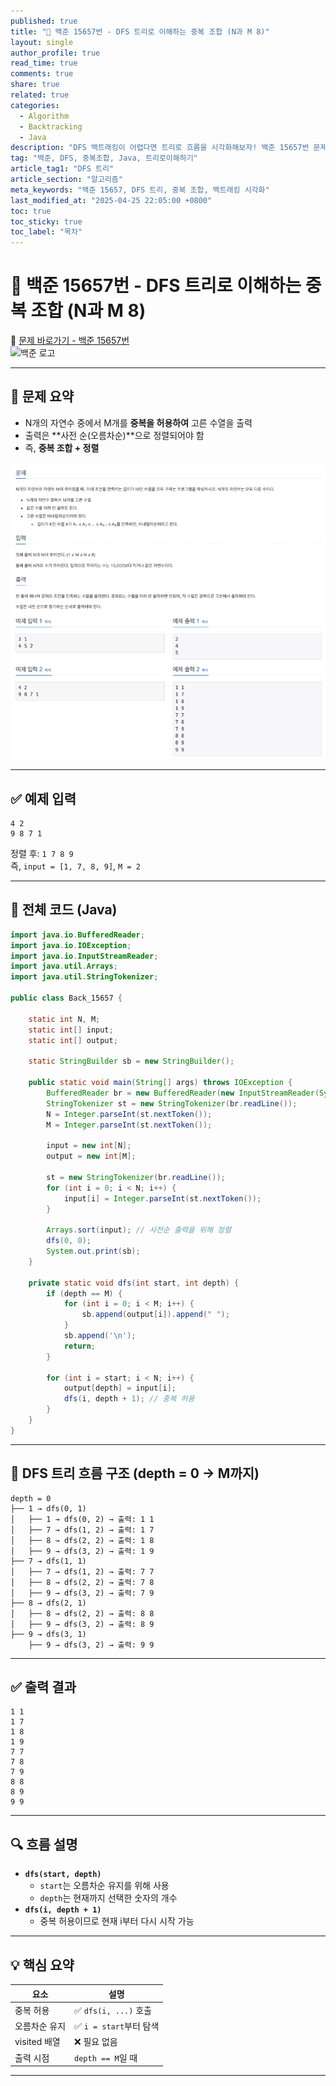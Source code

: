 ```yaml
---
published: true
title: "🌲 백준 15657번 - DFS 트리로 이해하는 중복 조합 (N과 M 8)"
layout: single
author_profile: true
read_time: true
comments: true
share: true
related: true
categories:
  - Algorithm
  - Backtracking
  - Java
description: "DFS 백트래킹이 어렵다면 트리로 흐름을 시각화해보자! 백준 15657번 문제를 예제로 DFS 흐름을 트리로 따라가 봅니다."
tag: "백준, DFS, 중복조합, Java, 트리로이해하기"
article_tag1: "DFS 트리"
article_section: "알고리즘"
meta_keywords: "백준 15657, DFS 트리, 중복 조합, 백트래킹 시각화"
last_modified_at: "2025-04-25 22:05:00 +0800"
toc: true
toc_sticky: true
toc_label: "목차"
---
```


# 🌲 백준 15657번 - DFS 트리로 이해하는 중복 조합 (N과 M 8)

🔗 [문제 바로가기 - 백준 15657번](https://www.acmicpc.net/problem/15657)  
![백준 로고](https://d2gd6pc034wcta.cloudfront.net/images/logo@2x.png)

---

## 📌 문제 요약

- N개의 자연수 중에서 M개를 **중복을 허용하여** 고른 수열을 출력
- 출력은 **사전 순(오름차순)**으로 정렬되어야 함
- 즉, **중복 조합 + 정렬**

![alt](/assets/images/post/Algorithm/15657.png)

---

## ✅ 예제 입력

```
4 2
9 8 7 1
```

정렬 후: `1 7 8 9`  
즉, `input = [1, 7, 8, 9]`, `M = 2`

---

## 🧩 전체 코드 (Java)

```java
import java.io.BufferedReader;
import java.io.IOException;
import java.io.InputStreamReader;
import java.util.Arrays;
import java.util.StringTokenizer;

public class Back_15657 {

    static int N, M;
    static int[] input;
    static int[] output;

    static StringBuilder sb = new StringBuilder();

    public static void main(String[] args) throws IOException {
        BufferedReader br = new BufferedReader(new InputStreamReader(System.in));
        StringTokenizer st = new StringTokenizer(br.readLine());
        N = Integer.parseInt(st.nextToken());
        M = Integer.parseInt(st.nextToken());

        input = new int[N];
        output = new int[M];

        st = new StringTokenizer(br.readLine());
        for (int i = 0; i < N; i++) {
            input[i] = Integer.parseInt(st.nextToken());
        }

        Arrays.sort(input); // 사전순 출력을 위해 정렬
        dfs(0, 0);
        System.out.print(sb);
    }

    private static void dfs(int start, int depth) {
        if (depth == M) {
            for (int i = 0; i < M; i++) {
                sb.append(output[i]).append(" ");
            }
            sb.append('\n');
            return;
        }

        for (int i = start; i < N; i++) {
            output[depth] = input[i];
            dfs(i, depth + 1); // 중복 허용
        }
    }
}
```

---

## 🌲 DFS 트리 흐름 구조 (depth = 0 → M까지)

```
depth = 0
├── 1 → dfs(0, 1)
│   ├── 1 → dfs(0, 2) → 출력: 1 1
│   ├── 7 → dfs(1, 2) → 출력: 1 7
│   ├── 8 → dfs(2, 2) → 출력: 1 8
│   ├── 9 → dfs(3, 2) → 출력: 1 9
├── 7 → dfs(1, 1)
│   ├── 7 → dfs(1, 2) → 출력: 7 7
│   ├── 8 → dfs(2, 2) → 출력: 7 8
│   ├── 9 → dfs(3, 2) → 출력: 7 9
├── 8 → dfs(2, 1)
│   ├── 8 → dfs(2, 2) → 출력: 8 8
│   ├── 9 → dfs(3, 2) → 출력: 8 9
├── 9 → dfs(3, 1)
    ├── 9 → dfs(3, 2) → 출력: 9 9
```

---

## ✅ 출력 결과

```
1 1
1 7
1 8
1 9
7 7
7 8
7 9
8 8
8 9
9 9
```

---

## 🔍 흐름 설명

- **`dfs(start, depth)`**
  - `start`는 오름차순 유지를 위해 사용
  - `depth`는 현재까지 선택한 숫자의 개수
- **`dfs(i, depth + 1)`**
  - 중복 허용이므로 현재 i부터 다시 시작 가능

---

## 💡 핵심 요약

| 요소          | 설명                    |
| ------------- | ----------------------- |
| 중복 허용     | ✅ `dfs(i, ...)` 호출   |
| 오름차순 유지 | ✅ `i = start`부터 탐색 |
| visited 배열  | ❌ 필요 없음            |
| 출력 시점     | `depth == M`일 때       |

---

